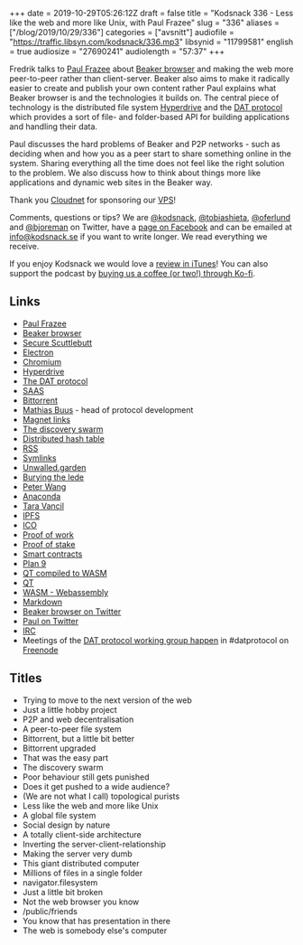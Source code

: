 +++
date = 2019-10-29T05:26:12Z
draft = false
title = "Kodsnack 336 - Less like the web and more like Unix, with Paul Frazee"
slug = "336"
aliases = ["/blog/2019/10/29/336"]
categories = ["avsnitt"]
audiofile = "https://traffic.libsyn.com/kodsnack/336.mp3"
libsynid = "11799581"
english = true
audiosize = "27690241"
audiolength = "57:37"
+++

Fredrik talks to [Paul Frazee](https://pfrazee.hashbase.io/) about [Beaker browser](https://www.beakerbrowser.com/) and making the web more peer-to-peer rather than client-server. Beaker also aims to make it radically easier to create and publish your own content rather Paul explains what Beaker browser is and the technologies it builds on. The central piece of technology is the distributed file system [Hyperdrive](https://awesome.datproject.org/hyperdrive) and the [DAT protocol](https://www.datprotocol.com/) which provides a sort of file- and folder-based API for building applications and handling their data.

Paul discusses the hard problems of Beaker and P2P networks - such as deciding when and how you as a peer start to share something online in the system. Sharing everything all the time does not feel like the right solution to the problem. We also discuss how to think about things more like applications and dynamic web sites in the Beaker way.

Thank you [Cloudnet](http://www.cloudnet.se) for sponsoring our [VPS](http://en.wikipedia.org/wiki/Virtual_private_server)!

Comments, questions or tips? We are [@kodsnack](https://www.twitter.com/kodsnack), [@tobiashieta](https://www.twitter.com/tobiashieta), [@oferlund](https://www.twitter.com/oferlund) and [@bjoreman](https://www.twitter.com/bjoreman) on Twitter, have a [page on Facebook](https://www.facebook.com/kodsnack) and can be emailed at [info@kodsnack.se](mailto:info@kodsnack.se) if you want to write longer. We read everything we receive.

If you enjoy Kodsnack we would love a [review in iTunes](http://itunes.apple.com/se/podcast/kodsnack/id561631498?l=en)! You can also support the podcast by <a href="https://ko-fi.com/kodsnack" rel="payment">buying us a coffee (or two!) through Ko-fi</a>.

## Links ##
* [Paul Frazee](https://pfrazee.hashbase.io/)
* [Beaker browser](https://www.beakerbrowser.com/)
* [Secure Scuttlebutt](https://www.scuttlebutt.nz/)
* [Electron](https://en.wikipedia.org/wiki/Electron_%28software_framework%29)
* [Chromium](https://en.wikipedia.org/wiki/Chromium_%28web_browser%29)
* [Hyperdrive](https://awesome.datproject.org/hyperdrive)
* [The DAT protocol](https://www.datprotocol.com/)
* [SAAS](https://en.wikipedia.org/wiki/Software_as_a_service)
* [Bittorrent](https://en.wikipedia.org/wiki/BitTorrent)
* [Mathias Buus](https://mafinto.sh/) - head of protocol development
* [Magnet links](https://en.wikipedia.org/wiki/Magnet_URI_scheme)
* [The discovery swarm](https://github.com/mafintosh/discovery-swarm)
* [Distributed hash table](https://en.wikipedia.org/wiki/Distributed_hash_table)
* [RSS](https://en.wikipedia.org/wiki/RSS)
* [Symlinks](https://en.wikipedia.org/wiki/Symbolic_link)
* [Unwalled.garden](https://pfrazee.hashbase.io/blog/unwalled-garden)
* [Burying the lede](https://en.wiktionary.org/wiki/bury_the_lede)
* [Peter Wang](https://www.anaconda.com/profile/peter-wang/)
* [Anaconda](https://www.anaconda.com/)
* [Tara Vancil](https://taravancil.com/)
* [IPFS](https://en.wikipedia.org/wiki/InterPlanetary_File_System)
* [ICO](https://en.wikipedia.org/wiki/Initial_coin_offering)
* [Proof of work](https://en.wikipedia.org/wiki/Proof_of_work)
* [Proof of stake](https://en.wikipedia.org/wiki/Proof_of_stake)
* [Smart contracts](https://en.wikipedia.org/wiki/Smart_contract)
* [Plan 9](https://en.wikipedia.org/wiki/Plan_9_from_Bell_Labs)
* [QT compiled to WASM](http://qt-webassembly.io/designviewer/)
* [QT](https://en.wikipedia.org/wiki/Qt_%28software%29)
* [WASM - Webassembly](https://en.wikipedia.org/wiki/WebAssembly)
* [Markdown](https://en.wikipedia.org/wiki/Markdown)
* [Beaker browser on Twitter](https://twitter.com/BeakerBrowser)
* [Paul on Twitter](https://twitter.com/pfrazee)
* [IRC](https://en.wikipedia.org/wiki/Internet_Relay_Chat)
* Meetings of the [DAT protocol working group happen](https://github.com/datprotocol/working-group) in #datprotocol on [Freenode](https://freenode.net/)

## Titles ##
* Trying to move to the next version of the web
* Just a little hobby project
* P2P and web decentralisation
* A peer-to-peer file system
* Bittorrent, but a little bit better
* Bittorrent upgraded
* That was the easy part
* The discovery swarm
* Poor behaviour still gets punished
* Does it get pushed to a wide audience?
* (We are not what I call) topological purists
* Less like the web and more like Unix
* A global file system
* Social design  by nature
* A totally client-side architecture
* Inverting the server-client-relationship
* Making the server very dumb
* This giant distributed computer
* Millions of files in a single folder
* navigator.filesystem
* Just a little bit broken
* Not the web browser you know
* /public/friends
* You know that has presentation in there
* The web is somebody else's computer